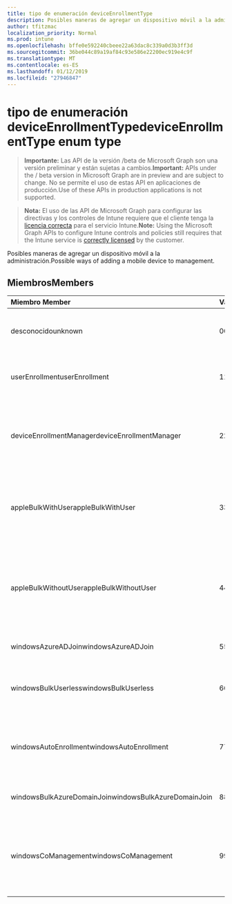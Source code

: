 ```yaml
---
title: tipo de enumeración deviceEnrollmentType
description: Posibles maneras de agregar un dispositivo móvil a la administración.
author: tfitzmac
localization_priority: Normal
ms.prod: intune
ms.openlocfilehash: bffe0e592240cbeee22a63dac8c339a0d3b3ff3d
ms.sourcegitcommit: 36be044c89a19af84c93e586e22200ec919e4c9f
ms.translationtype: MT
ms.contentlocale: es-ES
ms.lasthandoff: 01/12/2019
ms.locfileid: "27946847"
---
```

# <a name="deviceenrollmenttype-enum-type"></a><span data-ttu-id="0cfe5-103">tipo de enumeración deviceEnrollmentType</span><span class="sxs-lookup"><span data-stu-id="0cfe5-103">deviceEnrollmentType enum type</span></span>

> <span data-ttu-id="0cfe5-104">**Importante:** Las API de la versión /beta de Microsoft Graph son una versión preliminar y están sujetas a cambios.</span><span class="sxs-lookup"><span data-stu-id="0cfe5-104">**Important:** APIs under the / beta version in Microsoft Graph are in preview and are subject to change.</span></span> <span data-ttu-id="0cfe5-105">No se permite el uso de estas API en aplicaciones de producción.</span><span class="sxs-lookup"><span data-stu-id="0cfe5-105">Use of these APIs in production applications is not supported.</span></span>

> <span data-ttu-id="0cfe5-106">**Nota:** El uso de las API de Microsoft Graph para configurar las directivas y los controles de Intune requiere que el cliente tenga la [licencia correcta](https://go.microsoft.com/fwlink/?linkid=839381) para el servicio Intune.</span><span class="sxs-lookup"><span data-stu-id="0cfe5-106">**Note:** Using the Microsoft Graph APIs to configure Intune controls and policies still requires that the Intune service is [correctly licensed](https://go.microsoft.com/fwlink/?linkid=839381) by the customer.</span></span>

<span data-ttu-id="0cfe5-107">Posibles maneras de agregar un dispositivo móvil a la administración.</span><span class="sxs-lookup"><span data-stu-id="0cfe5-107">Possible ways of adding a mobile device to management.</span></span>
## <a name="members"></a><span data-ttu-id="0cfe5-108">Miembros</span><span class="sxs-lookup"><span data-stu-id="0cfe5-108">Members</span></span>
|<span data-ttu-id="0cfe5-109">Miembro	</span><span class="sxs-lookup"><span data-stu-id="0cfe5-109">Member</span></span>|<span data-ttu-id="0cfe5-110">Valor</span><span class="sxs-lookup"><span data-stu-id="0cfe5-110">Value</span></span>|<span data-ttu-id="0cfe5-111">Descripción</span><span class="sxs-lookup"><span data-stu-id="0cfe5-111">Description</span></span>|
|:---|:---|:---|
|<span data-ttu-id="0cfe5-112">desconocido</span><span class="sxs-lookup"><span data-stu-id="0cfe5-112">unknown</span></span>|<span data-ttu-id="0cfe5-113">0</span><span class="sxs-lookup"><span data-stu-id="0cfe5-113">0</span></span>|<span data-ttu-id="0cfe5-114">No se recopiló el valor predeterminado, el tipo de inscripción.</span><span class="sxs-lookup"><span data-stu-id="0cfe5-114">Default value, enrollment type was not collected.</span></span>|
|<span data-ttu-id="0cfe5-115">userEnrollment</span><span class="sxs-lookup"><span data-stu-id="0cfe5-115">userEnrollment</span></span>|<span data-ttu-id="0cfe5-116">1</span><span class="sxs-lookup"><span data-stu-id="0cfe5-116">1</span></span>|<span data-ttu-id="0cfe5-117">Inscripción impulsada de usuario a través del canal BYOD.</span><span class="sxs-lookup"><span data-stu-id="0cfe5-117">User driven enrollment through BYOD channel.</span></span>|
|<span data-ttu-id="0cfe5-118">deviceEnrollmentManager</span><span class="sxs-lookup"><span data-stu-id="0cfe5-118">deviceEnrollmentManager</span></span>|<span data-ttu-id="0cfe5-119">2</span><span class="sxs-lookup"><span data-stu-id="0cfe5-119">2</span></span>|<span data-ttu-id="0cfe5-120">Inscripción de usuario con una cuenta de administrador de inscripción de dispositivo.</span><span class="sxs-lookup"><span data-stu-id="0cfe5-120">User enrollment with a device enrollment manager account.</span></span>|
|<span data-ttu-id="0cfe5-121">appleBulkWithUser</span><span class="sxs-lookup"><span data-stu-id="0cfe5-121">appleBulkWithUser</span></span>|<span data-ttu-id="0cfe5-122">3</span><span class="sxs-lookup"><span data-stu-id="0cfe5-122">3</span></span>|<span data-ttu-id="0cfe5-123">Inscripción masiva de Apple con desafío de usuario.</span><span class="sxs-lookup"><span data-stu-id="0cfe5-123">Apple bulk enrollment with user challenge.</span></span> <span data-ttu-id="0cfe5-124">(DEP, Configurador de Apple)</span><span class="sxs-lookup"><span data-stu-id="0cfe5-124">(DEP, Apple Configurator)</span></span>|
|<span data-ttu-id="0cfe5-125">appleBulkWithoutUser</span><span class="sxs-lookup"><span data-stu-id="0cfe5-125">appleBulkWithoutUser</span></span>|<span data-ttu-id="0cfe5-126">4</span><span class="sxs-lookup"><span data-stu-id="0cfe5-126">4</span></span>|<span data-ttu-id="0cfe5-127">Inscripción masiva de Apple sin desafío de usuario.</span><span class="sxs-lookup"><span data-stu-id="0cfe5-127">Apple bulk enrollment without user challenge.</span></span> <span data-ttu-id="0cfe5-128">(Configuración DEP, Configurador de Apple, móvil)</span><span class="sxs-lookup"><span data-stu-id="0cfe5-128">(DEP, Apple Configurator, Mobile Config)</span></span>|
|<span data-ttu-id="0cfe5-129">windowsAzureADJoin</span><span class="sxs-lookup"><span data-stu-id="0cfe5-129">windowsAzureADJoin</span></span>|<span data-ttu-id="0cfe5-130">5</span><span class="sxs-lookup"><span data-stu-id="0cfe5-130">5</span></span>|<span data-ttu-id="0cfe5-131">Unirse Windows Azure AD de 10.</span><span class="sxs-lookup"><span data-stu-id="0cfe5-131">Windows 10 Azure AD Join.</span></span>|
|<span data-ttu-id="0cfe5-132">windowsBulkUserless</span><span class="sxs-lookup"><span data-stu-id="0cfe5-132">windowsBulkUserless</span></span>|<span data-ttu-id="0cfe5-133">6</span><span class="sxs-lookup"><span data-stu-id="0cfe5-133">6</span></span>|<span data-ttu-id="0cfe5-134">Inscripción de Windows 10 masiva a través de ICD con certificado.</span><span class="sxs-lookup"><span data-stu-id="0cfe5-134">Windows 10 Bulk enrollment through ICD with certificate.</span></span>|
|<span data-ttu-id="0cfe5-135">windowsAutoEnrollment</span><span class="sxs-lookup"><span data-stu-id="0cfe5-135">windowsAutoEnrollment</span></span>|<span data-ttu-id="0cfe5-136">7</span><span class="sxs-lookup"><span data-stu-id="0cfe5-136">7</span></span>|<span data-ttu-id="0cfe5-137">10 de Windows la inscripción automática.</span><span class="sxs-lookup"><span data-stu-id="0cfe5-137">Windows 10 automatic enrollment.</span></span> <span data-ttu-id="0cfe5-138">(Agregar la cuenta de trabajo)</span><span class="sxs-lookup"><span data-stu-id="0cfe5-138">(Add work account)</span></span>|
|<span data-ttu-id="0cfe5-139">windowsBulkAzureDomainJoin</span><span class="sxs-lookup"><span data-stu-id="0cfe5-139">windowsBulkAzureDomainJoin</span></span>|<span data-ttu-id="0cfe5-140">8</span><span class="sxs-lookup"><span data-stu-id="0cfe5-140">8</span></span>|<span data-ttu-id="0cfe5-141">Windows 10 masivo participar en Azure AD.</span><span class="sxs-lookup"><span data-stu-id="0cfe5-141">Windows 10 bulk Azure AD Join.</span></span>|
|<span data-ttu-id="0cfe5-142">windowsCoManagement</span><span class="sxs-lookup"><span data-stu-id="0cfe5-142">windowsCoManagement</span></span>|<span data-ttu-id="0cfe5-143">9</span><span class="sxs-lookup"><span data-stu-id="0cfe5-143">9</span></span>|<span data-ttu-id="0cfe5-144">10 CO-administración de Windows desencadenadas por piloto automático o directiva de grupo.</span><span class="sxs-lookup"><span data-stu-id="0cfe5-144">Windows 10 Co-Management triggered by AutoPilot or Group Policy.</span></span>|





